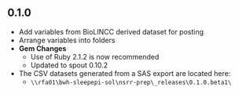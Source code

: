 ## 0.1.0

- Add variables from BioLINCC derived dataset for posting
- Arrange variables into folders
- **Gem Changes**
  - Use of Ruby 2.1.2 is now recommended
  - Updated to spout 0.10.2
- The CSV datasets generated from a SAS export are located here:
  - `\\rfa01\bwh-sleepepi-sol\nsrr-prep\_releases\0.1.0.beta1\`
